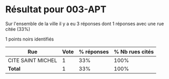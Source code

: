 # Résultat pour 003-APT

Sur l'ensemble de la ville il y a eu 3 réponses dont 1 réponses avec une rue citée (33%)

1 points noirs identifiés

| Rue | Vote | % réponses | % Nb rues cités|
|-----|------|------------|----------------|
| CITE SAINT MICHEL | 1 | 33% | 100%|
| **Total** | 1 | 33% | 100%|
